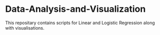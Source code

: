 # Data-Analysis-and-Visualization
This repositary contains scripts for Linear and Logistic Regression along with visualisations.
